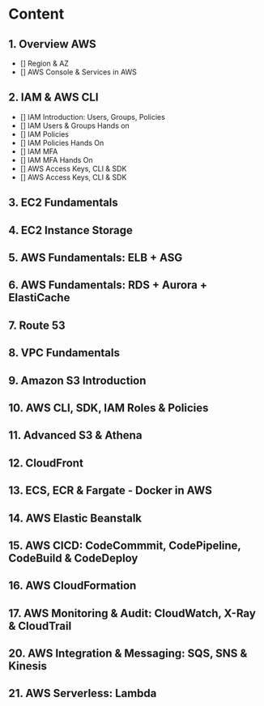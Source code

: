# Content

## 1. Overview AWS 
- [] Region & AZ
- [] AWS Console & Services in AWS


## 2. IAM & AWS CLI
- [] IAM Introduction: Users, Groups, Policies
- [] IAM Users & Groups Hands on
- [] IAM Policies
- [] IAM Policies Hands On
- [] IAM MFA
- [] IAM MFA Hands On
- [] AWS Access Keys, CLI & SDK
- [] AWS Access Keys, CLI & SDK


## 3. EC2 Fundamentals

## 4. EC2 Instance Storage

## 5. AWS Fundamentals: ELB + ASG

## 6. AWS Fundamentals: RDS + Aurora + ElastiCache

## 7. Route 53

## 8. VPC Fundamentals

## 9. Amazon S3 Introduction

## 10. AWS CLI, SDK, IAM Roles & Policies

## 11. Advanced S3 & Athena

## 12. CloudFront

## 13. ECS, ECR & Fargate - Docker in AWS

## 14. AWS Elastic Beanstalk

## 15. AWS CICD: CodeCommmit, CodePipeline, CodeBuild & CodeDeploy

## 16. AWS CloudFormation

## 17. AWS Monitoring & Audit: CloudWatch, X-Ray & CloudTrail

## 20. AWS Integration & Messaging: SQS, SNS & Kinesis

## 21. AWS Serverless: Lambda